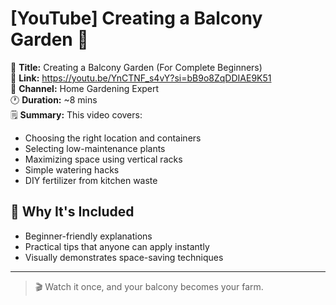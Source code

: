 # [YouTube] Creating a Balcony Garden 🌼

🎥 **Title:** Creating a Balcony Garden (For Complete Beginners)  
🔗 **Link:** https://youtu.be/YnCTNF_s4vY?si=bB9o8ZqDDIAE9K51  
📌 **Channel:** Home Gardening Expert  
🕐 **Duration:** ~8 mins  
🗒️ **Summary:**
This video covers:
- Choosing the right location and containers
- Selecting low-maintenance plants
- Maximizing space using vertical racks
- Simple watering hacks
- DIY fertilizer from kitchen waste

## 🌟 Why It's Included
- Beginner-friendly explanations
- Practical tips that anyone can apply instantly
- Visually demonstrates space-saving techniques

---

> 🎬 Watch it once, and your balcony becomes your farm.
